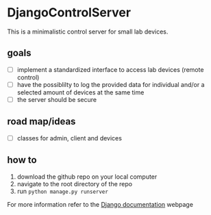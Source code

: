 # DjangoControlServer
This is a minimalistic control server for small lab devices.

## goals
- [ ] implement a standardized interface to access lab devices (remote control)
- [ ] have the possiblilty to log the provided data for individual and/or a selected amount of devices at the same time
- [ ] the server should be secure

## road map/ideas
- [ ] classes for admin, client and devices

## how to 
1. download the github repo on your local computer
2. navigate to the root directory of the repo
3. run `python manage.py runserver`

For more information refer to the [Django documentation](https://docs.djangoproject.com/en/3.2/) webpage
